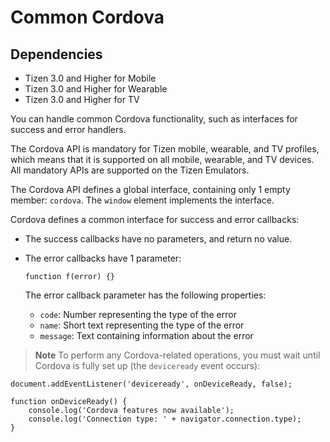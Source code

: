 # Common Cordova

## Dependencies

- Tizen 3.0 and Higher for Mobile
- Tizen 3.0 and Higher for Wearable
- Tizen 3.0 and Higher for TV

You can handle common Cordova functionality, such as interfaces for success and error handlers.

The Cordova API is mandatory for Tizen mobile, wearable, and TV profiles, which means that it is supported on all mobile, wearable, and TV devices. All mandatory APIs are supported on the Tizen Emulators.

The Cordova API defines a global interface, containing only 1 empty member: `cordova`. The `window` element implements the interface.

Cordova defines a common interface for success and error callbacks:

- The success callbacks have no parameters, and return no value.

- The error callbacks have 1 parameter:

  ```
  function f(error) {}
  ```

  The error callback parameter has the following properties:

  - `code`: Number representing the type of the error
  - `name`: Short text representing the type of the error
  - `message`: Text containing information about the error

> **Note**
> To perform any Cordova-related operations, you must wait until Cordova is fully set up (the `deviceready` event occurs):

```
document.addEventListener('deviceready', onDeviceReady, false);

function onDeviceReady() {
    console.log('Cordova features now available');
    console.log('Connection type: ' + navigator.connection.type);
}
```